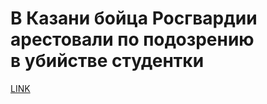 # В Казани бойца Росгвардии арестовали по подозрению в убийстве студентки



[LINK](https://varlamov.ru/3081340.html)